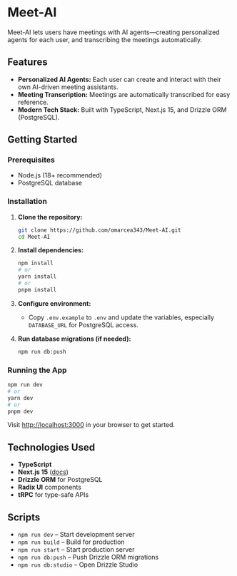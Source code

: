 # Meet-AI

Meet-AI lets users have meetings with AI agents—creating personalized agents for each user, and transcribing the meetings automatically.

## Features

- **Personalized AI Agents:** Each user can create and interact with their own AI-driven meeting assistants.
- **Meeting Transcription:** Meetings are automatically transcribed for easy reference.
- **Modern Tech Stack:** Built with TypeScript, Next.js 15, and Drizzle ORM (PostgreSQL).

## Getting Started

### Prerequisites

- Node.js (18+ recommended)
- PostgreSQL database

### Installation

1. **Clone the repository:**
   ```bash
   git clone https://github.com/omarcea343/Meet-AI.git
   cd Meet-AI
   ```

2. **Install dependencies:**
   ```bash
   npm install
   # or
   yarn install
   # or
   pnpm install
   ```

3. **Configure environment:**
   - Copy `.env.example` to `.env` and update the variables, especially `DATABASE_URL` for PostgreSQL access.

4. **Run database migrations (if needed):**
   ```bash
   npm run db:push
   ```

### Running the App

```bash
npm run dev
# or
yarn dev
# or
pnpm dev
```

Visit [http://localhost:3000](http://localhost:3000) in your browser to get started.

## Technologies Used

- **TypeScript**
- **Next.js 15** ([docs](https://nextjs.org/docs))
- **Drizzle ORM** for PostgreSQL
- **Radix UI** components
- **tRPC** for type-safe APIs

## Scripts

- `npm run dev` – Start development server
- `npm run build` – Build for production
- `npm run start` – Start production server
- `npm run db:push` – Push Drizzle ORM migrations
- `npm run db:studio` – Open Drizzle Studio
